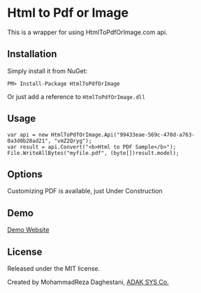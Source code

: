 # Html to Pdf or Image

This is a wrapper for using HtmlToPdfOrImage.com api.

## Installation

Simply install it from NuGet:

```
PM> Install-Package HtmlToPdfOrImage
```

Or just add a reference to `HtmlToPdfOrImage.dll`


## Usage

```
var api = new HtmlToPdfOrImage.Api("99433eae-569c-470d-a763-0a3d0b28ad21", "vmZ2Qryg");
var result = api.Convert("<b>Html to PDF Sample</b>");
File.WriteAllBytes("myfile.pdf", (byte[])result.model);
```

## Options

Customizing PDF is available, just Under Construction

## Demo

[Demo Website](http://htmltopdforimage.com)

## License

Released under the MIT license.

Created by MohammadReza Daghestani, [ADAK SYS Co.](http://adaksys.com/)